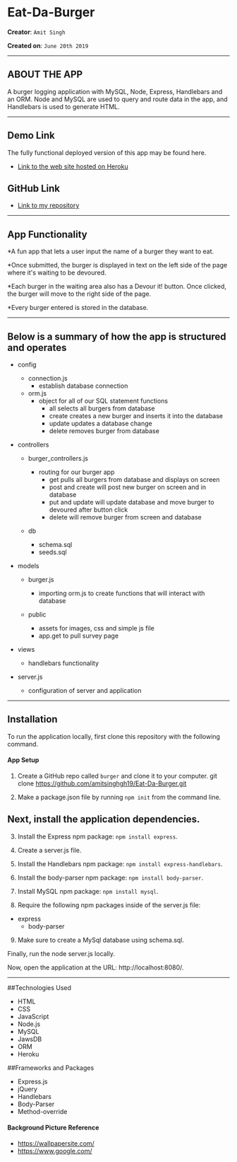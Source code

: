 # Eat-Da-Burger

**Creator**: `Amit Singh`

**Created on**: `June 20th 2019`

- - -

## ABOUT THE APP
A burger logging application with MySQL, Node, Express, Handlebars and an ORM. Node and MySQL are used to query and route data in the app, and Handlebars is used to generate HTML. 
- - -

## Demo Link
The fully functional deployed version of this app may be found here.
* [Link to the web site hosted on Heroku](https://evening-sierra-96535.herokuapp.com/)

## GitHub Link  
* [Link to my repository](https://github.com/amitsinghgh19/Eat-Da-Burger.git)

- - -

## App Functionality

*A fun app that lets a user input the name of a burger they want to eat.

*Once submitted, the burger is displayed in text on the left side of the page where it's waiting to be devoured.

*Each burger in the waiting area also has a Devour it! button. Once clicked, the burger will move to the right side of the page.

*Every burger entered is stored in the database.

- - -

## Below is a summary of how the app is structured and operates

- config
    - connection.js
        - establish database connection
    - orm.js
        - object for all of our SQL statement functions
            - all selects all burgers from database
            - create creates a new burger and inserts it into the database
            - update updates a database change
            - delete removes burger from database

- controllers
    - burger_controllers.js
        - routing for our burger app
            - get pulls all burgers from database and displays on screen
            - post and create will post new burger on screen and in database      
            - put and update will update database and move burger to devoured after button click
            - delete will remove burger from screen and database

    - db
        - schema.sql
        - seeds.sql
      
- models
    - burger.js
        - importing orm.js to create functions that will interact with database
    
    - public
        - assets for images, css and simple js file
        - app.get to pull survey page

- views
    - handlebars functionality

- server.js
    - configuration of server and application

- - -
## Installation
To run the application locally, first clone this repository with the following command.

#### App Setup



1. Create a GitHub repo called `burger` and clone it to your computer.
	git clone https://github.com/amitsinghgh19/Eat-Da-Burger.git



2. Make a package.json file by running `npm init` from the command line.


## Next, install the application dependencies.


3. Install the Express npm package: `npm install express`.



4. Create a server.js file.



5. Install the Handlebars npm package: `npm install express-handlebars`.



6. Install the body-parser npm package: `npm install body-parser`.



7. Install MySQL npm package: `npm install mysql`.



8. Require the following npm packages inside of the server.js file:
   
* express
   * body-parser

9. Make sure to create a MySql database using schema.sql.

Finally, run the node server.js locally.

Now, open the application at the URL: http://localhost:8080/.


-----------------------
##Technologies Used
* HTML
* CSS
* JavaScript
* Node.js
* MySQL
* JawsDB
* ORM
* Heroku

##Frameworks and Packages
* Express.js
* jQuery
* Handlebars
* Body-Parser
* Method-override


#### Background Picture Reference
- https://wallpapersite.com/
- https://www.google.com/